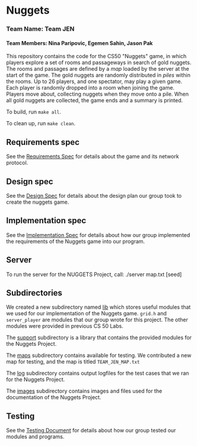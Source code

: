 # Nuggets
### Team Name: Team JEN
#### Team Members: Nina Paripovic, Egemen Sahin, Jason Pak

This repository contains the code for the CS50 "Nuggets" game, in which players explore a set of rooms and passageways in search of gold nuggets.
The rooms and passages are defined by a *map* loaded by the server at the start of the game.
The gold nuggets are randomly distributed in *piles* within the rooms.
Up to 26 players, and one spectator, may play a given game.
Each player is randomly dropped into a room when joining the game.
Players move about, collecting nuggets when they move onto a pile.
When all gold nuggets are collected, the game ends and a summary is printed.

To build, run `make all`.

To clean up, run `make clean`.

## Requirements spec

See the [Requirements Spec](REQUIREMENTS.md) for details about the game and its network protocol.

## Design spec

See the [Design Spec](DESIGN.md) for details about the design plan our group took to create the nuggets game.

## Implementation spec

See the [Implementation Spec](IMPLEMENTATION.md) for details about how our group implemented the requirements of the Nuggets game into our program.

## Server
To run the server for the NUGGETS Project, call:
	./server map.txt [seed]

## Subdirectories

We created a new subdirectory named [lib](lib/README.md) which stores useful modules that we used for our implementation of the Nuggets game.
`grid.h` and `server_player` are modules that our group wrote for this project. The other modules were provided in previous CS 50 Labs.

The [support](support/README.md) subdirectory is a library that contains the provided modules for the Nuggets Project.

The [maps](maps/README.md) subdirectory contains available for testing. We contributed a new map for testing, and the map is titled `TEAM_JEN_MAP.txt`

The [log](log/README.md) subdirectory contains output logfiles for the test cases that we ran for the Nuggets Project.

The [images](images/README.md) subdirectory contains images and files used for the documentation of the Nuggets Project.

## Testing
See the [Testing Document](TESTING.md) for details about how our group tested our modules and programs.
